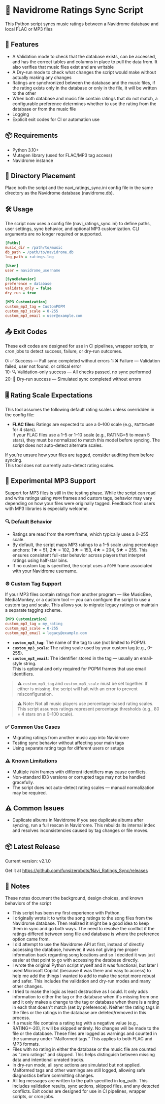 ﻿# 🎵 Navidrome Ratings Sync Script

This Python script syncs music ratings between a Navidrome database and local FLAC or MP3 files

## 🚀 Features

- A Validation mode to check that the database exists, can be accessed, and has the correct tables and columns in place to pull the data from. It also verifies that music files exist and are writable  
- A Dry-run mode to check what changes the script would make without actually making any changes
- Ratings are synchronized between the database and the music files, if the rating exists only in the database or only in the file, it will be written to the other
- When both database and music file contain ratings that do not match, a configurable preference determines whether to use the rating from the database or from the music file
- Logging  
- Explicit exit codes for CI or automation use

## 📦 Requirements

- Python 3.10+
- Mutagen library (used for FLAC/MP3 tag access)
- Navidrome instance

## 📁 Directory Placement

Place both the script and the navi_ratings_sync.ini config file in the same directory as the Navidrome database (navidrome.db).

## 🛠️ Usage

The script now uses a config file (navi_ratings_sync.ini) to define paths, user settings, sync behavior, and optional MP3 customization. CLI arguments are no longer required or supported.

```ini
[Paths]
music_dir = /path/to/music
db_path = /path/to/navidrome.db
log_path = ratings.log

[User]
user = navidrome_username

[SyncBehavior]
preference = database
validate_only = false
dry_run = true

[MP3 Customization]
custom_mp3_tag = CustomPOPM
custom_mp3_scale = 0-255
custom_mp3_email = user@example.com
```

## 📤 Exit Codes

These exit codes are designed for use in CI pipelines, wrapper scripts, or cron jobs to detect success, failure, or dry-run outcomes.

0: ✅ Success — Full sync completed without errors 
1: ❌ Failure — Validation failed, user not found, or critical error  
10: 🔍 Validation-only success — All checks passed, no sync performed  
20: 🧪 Dry-run success — Simulated sync completed without errors

## 🎚️ Rating Scale Expectations

This tool assumes the following default rating scales unless overridden in the config file:

- **FLAC files**: Ratings are expected to use a 0–100 scale (e.g., `RATING=80` for 4 stars).  
  If your FLAC files use a 1–5 or 1–10 scale (e.g., RATING=5 to mean 5 stars), they must be normalized to match this model before syncing. The script does not auto-detect alternate scales.

If you're unsure how your files are tagged, consider auditing them before syncing.  
This tool does not currently auto-detect rating scales.

## 🧪 Experimental MP3 Support

Support for MP3 files is still in the testing phase. While the script can read and write ratings using `POPM` frames and custom tags, behavior may vary depending on how your files were originally tagged. Feedback from users with MP3 libraries is especially welcome.

### 🔍 Default Behavior

- Ratings are read from the `POPM` frame, which typically uses a 0–255 scale.
- By default, the script maps MP3 ratings to a 1–5 scale using percentage anchors:
  1★ = 51, 2★ = 102, 3★ = 153, 4★ = 204, 5★ = 255.
  This ensures consistent full-star behavior across players that interpret ratings using half-star bins.
- If no custom tag is specified, the script uses a `POPM` frame associated with your Navidrome username.

### ⚙️ Custom Tag Support

If your MP3 files contain ratings from another program — like MusicBee, MediaMonkey, or a custom tool — you can configure the script to use a custom tag and scale. This allows you to migrate legacy ratings or maintain a separate tagging scheme.

```ini
[MP3 Customization]
custom_mp3_tag = my_rating
custom_mp3_scale = 0-255
custom_mp3_email = legacy@example.com
```

- **`custom_mp3_tag`**: The name of the tag to use (not limited to POPM).
- **`custom_mp3_scale`**: The rating scale used by your custom tag (e.g., 0–255).
- **`custom_mp3_email`**: The identifier stored in the tag — usually an email-style string.  
  This is optional and only required for POPM frames that use email identifiers.

>⚠️ `custom_mp3_tag` and `custom_mp3_scale` must be set together. If either is missing, the script will halt with an error to prevent misconfiguration.

>⚠️ Note: Not all music players use percentage-based rating scales. This script assumes ratings represent percentage thresholds (e.g., 80 = 4 stars on a 0–100 scale).

### ✅ Common Use Cases

- Migrating ratings from another music app into Navidrome  
- Testing sync behavior without affecting your main tags  
- Using separate rating tags for different users or setups

### ⚠️ Known Limitations

- Multiple `POPM` frames with different identifiers may cause conflicts.
- Non-standard ID3 versions or corrupted tags may not be handled gracefully.
- The script does not auto-detect rating scales — manual normalization may be required.

## ⚠️ Common Issues

- Duplicate albums in Navidrome
If you see duplicate albums after syncing, run a full rescan in Navidrome. This rebuilds its internal index and resolves inconsistencies caused by tag changes or file moves.

## 📦 Latest Release
<!-- VERSION_BLOCK_START -->
Current version: v2.1.0
<!-- VERSION_BLOCK_END -->
Get it at https://github.com/funsizerobots/Navi_Ratings_Sync/releases

## 📝 Notes
These notes document the background, design choices, and known behaviors of the script

- This script has been my first experience with Python.
- I originally wrote it to write the song ratings to the song files from the Navidrome database. Then realized it might be a good idea to keep them in sync and go both ways. The need to resolve the conflict if the ratings differed between song file and database is where the preference option came from.
- I did attempt to use the Navidrome API at first, instead of directly accessing the database, however, it was not giving me proper information back regarding song locations and so I decided it was just easier at that point to go with accessing the database directly.
- I wrote the original Python script myself and it was functional, but later I used Microsoft Copilot (because it was there and easy to access) to help me add the things I wanted to add to make the script more robust and safer. This includes the validation and dry-run modes and many other changes.
- I tried to make the logic as least destructive as I could. It only adds information to either the tag or the database when it's missing from one and it only makes a change to the tag or database when there is a rating in each that doesn't match (set by preference). Neither the rating tags in the files or the ratings in the database are deleted/removed in this process.
- If a music file contains a rating tag with a negative value (e.g., RATING=-20), it will be skipped entirely. No changes will be made to the file or the database. These files are logged as warnings and counted in the summary under “Malformed tags.” This applies to both FLAC and MP3 formats.
- Files with no rating in either the database or the music file are counted as “zero ratings” and skipped. This helps distinguish between missing data and intentional unrated tracks.
- In dry-run mode, all sync actions are simulated but not applied. Malformed tags and other warnings are still logged, allowing safe diagnostics before committing changes.
- All log messages are written to the path specified in log_path. This includes validation results, sync actions, skipped files, and any detected conflicts. Exit codes are designed for use in CI pipelines, wrapper scripts, or cron jobs.